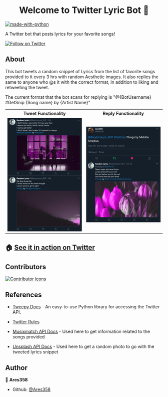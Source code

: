 
<h1 align="center">Welcome to Twitter Lyric Bot 👋</h1>
<p>
</p>

[![made-with-python](https://img.shields.io/badge/Made%20with-Python-1f425f.svg)](https://www.python.org/)

A Twitter bot that posts lyrics for your favorite songs!

[![Follow on Twitter](https://img.shields.io/twitter/follow/RandomLyric_BOT?label=Follow&style=social)](https://twitter.com/RandomLyric_BOT)


## About

This bot tweets a random snippet of Lyrics from the list of favorite songs provided to it every 3 hrs with random Aesthetic images. 
It also replies the same to anyone who @s it with the correct format, in addition to liking and retweeting the tweet.

The current format that the bot scans for replying is "@{BotUsername} #GetSnip {Song name} by {Artist Name}"

<table align="center" width="100%">
  <tr>
    <th>
Tweet Functionality
    </th>
    <th>
Reply Functionality
    </th>
  </tr>
  <tr>
    <td>
<img src="https://github.com/Ares358/Twitter_LyricBot/blob/master/screenshots/Tweet1_SS.png">
    </td>
    <td>
<img src="https://github.com/Ares358/Twitter_LyricBot/blob/master/screenshots/Reply_SS.png">
    </td>
  </tr>
</table>


## 🏠 [See it in action on Twitter](https://twitter.com/RandomLyric_BOT)

## Contributors

[![Contributor icons](https://contributors-img.web.app/image?repo=Ares358/Twitter_LyricBot)](https://github.com/Ares358/Twitter_LyricBot/graphs/contributors)

## References

* [Tweepy Docs](http://www.tweepy.org/) - An easy-to-use Python library for accessing the Twitter API.

* [Twitter Rules](https://support.twitter.com/articles/76915)

* [Musixmatch API Docs](https://developer.musixmatch.com/documentation) - Used here to get information related to the songs provided

* [Unsplash API Docs](https://unsplash.com/documentation) - Used here to get a random photo to go with the tweeted lyrics snippet

## Author

👤 **Ares358**

* Github: [@Ares358](https://github.com/Ares358)

